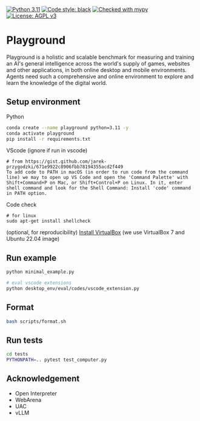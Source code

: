 [![Python 3.11](https://img.shields.io/badge/python-3.11-blue.svg)](https://www.python.org/downloads/release/python-3117/)
<a href="https://github.com/psf/black"><img alt="Code style: black" src="https://img.shields.io/badge/code%20style-black-000000.svg"></a>
<a href="https://mypy-lang.org/"><img src="https://www.mypy-lang.org/static/mypy_badge.svg" alt="Checked with mypy"></a>
[![License: AGPL v3](https://img.shields.io/badge/License-AGPL%20v3-blue.svg)](https://www.gnu.org/licenses/agpl-3.0)

# Playground

Playground is a holistic and scalable benchmark for measuring and training an AI's general intelligence across the world's supply of games, websites and other applications, in both online desktop and mobile environments. Agents need such a comprehensive and online environment to explore and learn the knowledge of the digital world.

## Setup environment

Python
```bash
conda create --name playground python=3.11 -y
conda activate playground
pip install -r requirements.txt
```

VScode (ignore if run in vscode)
```
# from https://gist.github.com/jarek-przygodzki/671e9922c8906fbb78194355acd2f449
To add code to PATH in macOS (in order to run code from the command line) we may to open up VS Code and open the 'Command Palette' with Shift+Command+P on Mac, or Shift+Control+P on Linux. In it, enter shell command and look for the Shell Command: Install 'code' command in PATH option.
```

Code check
```
# for linux
sudo apt-get install shellcheck 
```


(optional, for reproducibility) [Install VirtualBox](https://ubuntu.com/tutorials/how-to-run-ubuntu-desktop-on-a-virtual-machine-using-virtualbox#1-overview) (we use VirtualBox 7 and Ubuntu 22.04 image)

## Run example

```bash
python minimal_example.py
```

```bash
# eval vscode extensions
python desktop_env/eval/codes/vscode_extension.py
```

## Format

```bash
bash scripts/format.sh
```

## Run tests

```bash
cd tests
PYTHONPATH=.. pytest test_computer.py
```

## Acknowledgement

- Open Interpreter
- WebArena
- UAC
- vLLM